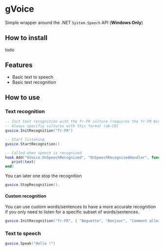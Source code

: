 gVoice
================

Simple wrapper around the .NET `System.Speech` API (**Windows Only**)

## How to install
todo

## Features
- Basic text to speech
- Basic text recognition

## How to use

### Text recognition

```lua
-- Init text recognition with the fr-FR culture (requires the fr-FR Windows language pack!)
-- Always specifiy cultures with this format (ab-CD)
gvoice.InitRecognition("fr-FR")

-- Start listening
gvoice.StartRecognition()

-- Called when speech is recognized
hook.Add("GVoice.OnSpeechRecognized", "OnSpeechRecognizedHandler", function(text)
   print(text)
end)

```

You can later one stop the recognition
```lua
gvoice.StopRecognition().
```

#### Custom recognition

You can use custom words/sentences to have a more accurate recognition if you only need to listen for a specific subset of words/sentences.
```lua
gvoice.InitRecognition("fr-FR", { "Baguette", "Bonjour", "Comment allez-vous ?" })
```

### Text to speech

```lua
gvoice.Speak("Hello !")
```
